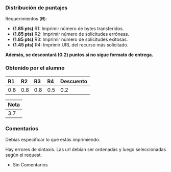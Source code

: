 ﻿### Distribución de puntajes

Requerimientos (**R**):

* **(1.85 pts)** R1: Imprimir número de bytes transferidos.
* **(1.85 pts)** R2: Imprimir número de solicitudes erróneas.
* **(1.85 pts)** R3: Imprimir número de solicitudes exitosas.
* **(1.45 pts)** R4: Imprimir URL del recurso más solicitado.

**Además, se descontará (0.2) puntos si no sigue formato de entrega.**

### Obtenido por el alumno
| R1 | R2 | R3 | R4 | Descuento |
|:---|:---|:---|:---|:----------|
| 0.8 | 0.8 | 0.8 | 0.5 | 0.2 |

| Nota |
|:-----|
| 3.7 |

### Comentarios

Debías especificar lo que estás imprimiendo.

Hay errores de sintaxis.
Las url debian ser ordenadas y luego seleccionadas según el request.


* Sin Comentarios

